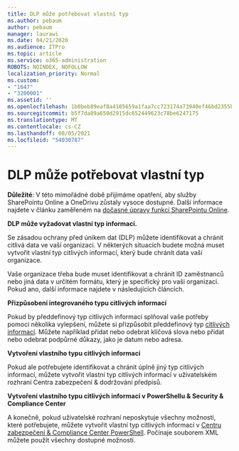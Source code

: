 ```yaml
---
title: DLP může potřebovat vlastní typ
ms.author: pebaum
author: pebaum
manager: laurawi
ms.date: 04/21/2020
ms.audience: ITPro
ms.topic: article
ms.service: o365-administration
ROBOTS: NOINDEX, NOFOLLOW
localization_priority: Normal
ms.custom:
- "1647"
- "3200001"
ms.assetid: ''
ms.openlocfilehash: 1b0beb89eaf8a4105659a1faa7cc723174a73940ef46bd2355bdddfee7b94adb
ms.sourcegitcommit: b5f7da89a650d2915dc652449623c78be6247175
ms.translationtype: MT
ms.contentlocale: cs-CZ
ms.lasthandoff: 08/05/2021
ms.locfileid: "54030787"
---
```

# <a name="dlp-might-need-a-custom-type"></a>DLP může potřebovat vlastní typ

**Důležité**: V této mimořádné době přijímáme opatření, aby služby SharePointu Online a OneDrivu zůstaly vysoce dostupné. Další informace najdete v článku zaměřeném na [dočasné úpravy funkcí SharePointu Online](https://aka.ms/ODSPAdjustments).

**DLP může vyžadovat vlastní typ informací.**

Se zásadou ochrany před únikem dat (DLP) můžete identifikovat a chránit citlivá data ve vaší organizaci. V některých situacích budete možná  muset vytvořit vlastní typ citlivých informací, který bude chránit data vaší organizace.

Vaše organizace třeba bude muset identifikovat a chránit ID zaměstnanců nebo jiná data v určitém formátu, který je specifický pro vaši organizaci. Pokud ano, další informace najdete v následujících článcích.
  
 **Přizpůsobení integrovaného typu citlivých informací**
  
Pokud by předdefinový typ citlivých informací splňoval vaše potřeby pomocí několika vylepšení, můžete si přizpůsobit předdefinový typ [citlivých informací](https://docs.microsoft.com/microsoft-365/compliance/customize-a-built-in-sensitive-information-type). Můžete například přidat nebo odebrat klíčová slova nebo přidat nebo odebrat podpůrné důkazy, jako je datum nebo adresa.
  
 **Vytvoření vlastního typu citlivých informací**
  
Pokud ale potřebujete identifikovat a chránit úplně jiný typ citlivých informací, můžete vytvořit vlastní typ citlivých informací v uživatelském rozhraní Centra zabezpečení & dodržování předpisů. [](https://docs.microsoft.com/microsoft-365/compliance/create-a-custom-sensitive-information-type)
  
**Vytvoření vlastního typu citlivých informací v PowerShellu & Security & Compliance Center**

A konečně, pokud uživatelské rozhraní neposkytuje všechny možnosti, které potřebujete, můžete vytvořit vlastní typ citlivých informací v [Centru zabezpečení & Compliance Center PowerShell](https://docs.microsoft.com/microsoft-365/compliance/create-a-custom-sensitive-information-type-in-scc-powershell). Počínaje souborem XML můžete použít všechny dostupné možnosti.
